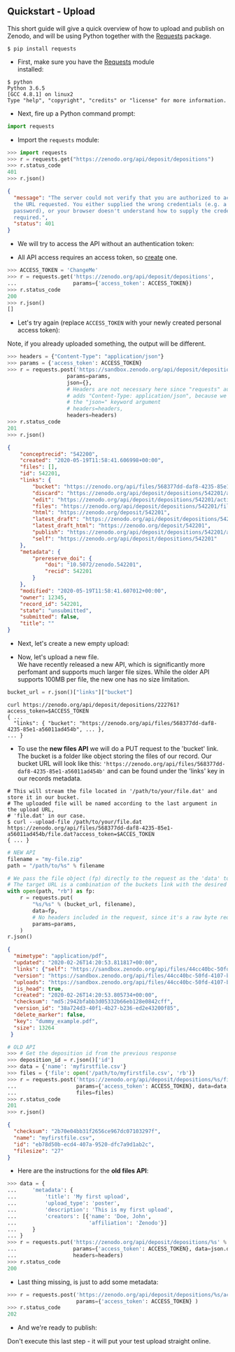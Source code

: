 ## Quickstart - Upload

This short guide will give a quick overview of how to upload and publish on
Zenodo, and will be using Python together with the
[Requests](http://www.python-requests.org/en/latest/user/install/) package.

```terminal	
$ pip install requests	
```	

- First, make sure you have the	
[Requests](http://www.python-requests.org/en/latest/user/install/) module	
installed:	

<div class="align-columns"></div>	

```terminal	
$ python	
Python 3.6.5
[GCC 4.8.1] on linux2	
Type "help", "copyright", "credits" or "license" for more information.	
```	
- Next, fire up a Python command prompt:	

<div class="align-columns"></div>	

```python	
import requests	
```	

- Import the `requests` module:	


<div class="align-columns"></div>

```python
>>> import requests
>>> r = requests.get("https://zenodo.org/api/deposit/depositions")
>>> r.status_code
401
>>> r.json()
```

```json
{
  "message": "The server could not verify that you are authorized to access
  the URL requested. You either supplied the wrong credentials (e.g. a bad
  password), or your browser doesn't understand how to supply the credentials
  required.",
  "status": 401
}
```

- We will try to access the API without an authentication token:

<div class="align-columns"></div>

- All API access requires an access token, so
[create](https://zenodo.org/account/settings/applications/tokens/new/) one.

<div class="align-columns"></div>

```python
>>> ACCESS_TOKEN = 'ChangeMe'
>>> r = requests.get('https://zenodo.org/api/deposit/depositions',
...                  params={'access_token': ACCESS_TOKEN})
>>> r.status_code
200
>>> r.json()
[]
```

- Let's try again (replace `ACCESS_TOKEN` with your newly created personal
access token):

<aside class="notice">
  Note, if you already uploaded something, the output will be different.
</aside>

<div class="align-columns"></div>

```python
>>> headers = {"Content-Type": "application/json"}
>>> params = {'access_token': ACCESS_TOKEN}
>>> r = requests.post('https://sandbox.zenodo.org/api/deposit/depositions',
                   params=params,
                   json={},
                   # Headers are not necessary here since "requests" automatically
                   # adds "Content-Type: application/json", because we're using
                   # the "json=" keyword argument
                   # headers=headers, 
                   headers=headers)
>>> r.status_code
201
>>> r.json()
```
```json
{
    "conceptrecid": "542200",
    "created": "2020-05-19T11:58:41.606998+00:00",
    "files": [],
    "id": 542201,
    "links": {
        "bucket": "https://zenodo.org/api/files/568377dd-daf8-4235-85e1-a56011ad454b",
        "discard": "https://zenodo.org/api/deposit/depositions/542201/actions/discard",
        "edit": "https://zenodo.org/api/deposit/depositions/542201/actions/edit",
        "files": "https://zenodo.org/api/deposit/depositions/542201/files",
        "html": "https://zenodo.org/deposit/542201",
        "latest_draft": "https://zenodo.org/api/deposit/depositions/542201",
        "latest_draft_html": "https://zenodo.org/deposit/542201",
        "publish": "https://zenodo.org/api/deposit/depositions/542201/actions/publish",
        "self": "https://zenodo.org/api/deposit/depositions/542201"
    },
    "metadata": {
        "prereserve_doi": {
            "doi": "10.5072/zenodo.542201",
            "recid": 542201
        }
    },
    "modified": "2020-05-19T11:58:41.607012+00:00",
    "owner": 12345,
    "record_id": 542201,
    "state": "unsubmitted",
    "submitted": false,
    "title": ""
}
```

- Next, let's create a new empty upload:

<div class="align-columns"></div>

- Now, let's upload a new file.  
We have recently released a new API, which is significantly more perfomant and supports much larger file sizes. While the older API supports 100MB per file, the new one has no size limitation.

<div class="align-columns"></div>

```python
bucket_url = r.json()["links"]["bucket"]
```

```shell
curl https://zenodo.org/api/deposit/depositions/222761?access_token=$ACCESS_TOKEN
{ ...  
  "links": { "bucket": "https://zenodo.org/api/files/568377dd-daf8-4235-85e1-a56011ad454b", ... },
... }
```

 - To use the **new files API** we will do a PUT request to the 'bucket' link.
The bucket is a folder like object storing the files of our record.
Our bucket URL will look like this: ``'https://zenodo.org/api/files/568377dd-daf8-4235-85e1-a56011ad454b'``
and can be found under the 'links' key in our records metadata.

```shell
# This will stream the file located in '/path/to/your/file.dat' and store it in our bucket.
# The uploaded file will be named according to the last argument in the upload URL,
# 'file.dat' in our case.
$ curl --upload-file /path/to/your/file.dat https://zenodo.org/api/files/568377dd-daf8-4235-85e1-a56011ad454b/file.dat?access_token=$ACCES_TOKEN
{ ... }
```

```python
# NEW API
filename = "my-file.zip"
path = "/path/to/%s" % filename

# We pass the file object (fp) directly to the request as the 'data' to be uploaded.
# The target URL is a combination of the buckets link with the desired filename seperated by a slash.
with open(path, "rb") as fp:
    r = requests.put(
        "%s/%s" % (bucket_url, filename),
        data=fp,
        # No headers included in the request, since it's a raw byte request
        params=params,
    )
r.json()
```
```json
{
  "mimetype": "application/pdf",
  "updated": "2020-02-26T14:20:53.811817+00:00",
  "links": {"self": "https://sandbox.zenodo.org/api/files/44cc40bc-50fd-4107-b347-00838c79f4c1/dummy_example.pdf",
  "version": "https://sandbox.zenodo.org/api/files/44cc40bc-50fd-4107-b347-00838c79f4c1/dummy_example.pdf?versionId=38a724d3-40f1-4b27-b236-ed2e43200f85",
  "uploads": "https://sandbox.zenodo.org/api/files/44cc40bc-50fd-4107-b347-00838c79f4c1/dummy_example.pdf?uploads"},
  "is_head": true,
  "created": "2020-02-26T14:20:53.805734+00:00",
  "checksum": "md5:2942bfabb3d05332b66eb128e0842cff",
  "version_id": "38a724d3-40f1-4b27-b236-ed2e43200f85",
  "delete_marker": false,
  "key": "dummy_example.pdf",
  "size": 13264
 }
 ```

<div class="align-columns"></div>


```python
# OLD API
>>> # Get the deposition id from the previous response
>>> deposition_id = r.json()['id']
>>> data = {'name': 'myfirstfile.csv'}
>>> files = {'file': open('/path/to/myfirstfile.csv', 'rb')}
>>> r = requests.post('https://zenodo.org/api/deposit/depositions/%s/files' % deposition_id,
...                   params={'access_token': ACCESS_TOKEN}, data=data,
...                   files=files)
>>> r.status_code
201
>>> r.json()
```

```json
{
  "checksum": "2b70e04bb31f2656ce967dc07103297f",
  "name": "myfirstfile.csv",
  "id": "eb78d50b-ecd4-407a-9520-dfc7a9d1ab2c",
  "filesize": "27"
}
```

- Here are the instructions for the **old files API**:

<div class="align-columns"></div>

```python
>>> data = {
...     'metadata': {
...         'title': 'My first upload',
...         'upload_type': 'poster',
...         'description': 'This is my first upload',
...         'creators': [{'name': 'Doe, John',
...                       'affiliation': 'Zenodo'}]
...     }
... }
>>> r = requests.put('https://zenodo.org/api/deposit/depositions/%s' % deposition_id,
...                  params={'access_token': ACCESS_TOKEN}, data=json.dumps(data),
...                  headers=headers)
>>> r.status_code
200
```

- Last thing missing, is just to add some metadata:

<div class="align-columns"></div>


```python
>>> r = requests.post('https://zenodo.org/api/deposit/depositions/%s/actions/publish' % deposition_id,
                      params={'access_token': ACCESS_TOKEN} )
>>> r.status_code
202
```

- And we're ready to publish:

<aside class="warning">
  Don't execute this last step - it will put your test upload straight online.
</aside>

